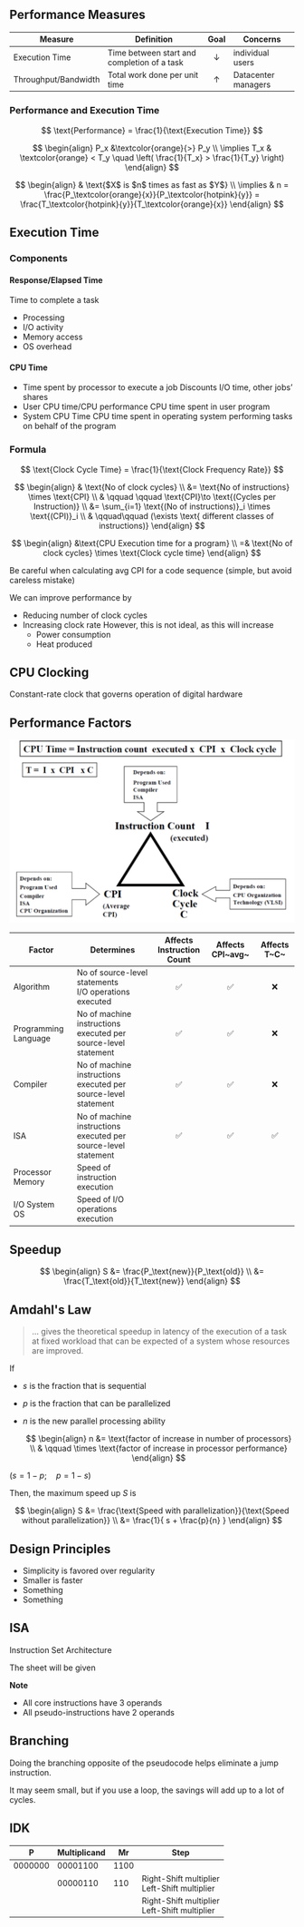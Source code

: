 ## Performance Measures

| Measure              | Definition                                  |     Goal     | Concerns            |
| -------------------- | ------------------------------------------- | :----------: | ------------------- |
| Execution Time       | Time between start and completion of a task | $\downarrow$ | individual users    |
| Throughput/Bandwidth | Total work done per unit time               |  $\uparrow$  | Datacenter managers |

### Performance and Execution Time

$$
\text{Performance} = \frac{1}{\text{Execution Time}}
$$

$$
\begin{align}
P_x &\textcolor{orange}{>} P_y \\
\implies T_x & \textcolor{orange} < T_y \quad \left( \frac{1}{T_x} > \frac{1}{T_y} \right)
\end{align}
$$

$$
\begin{align}
& \text{$X$ is $n$ times as fast as $Y$} \\
\implies & n 
= \frac{P_\textcolor{orange}{x}}{P_\textcolor{hotpink}{y}}
= \frac{T_\textcolor{hotpink}{y}}{T_\textcolor{orange}{x}}
\end{align}
$$

## Execution Time

### Components

#### Response/Elapsed Time

Time to complete a task

- Processing
- I/O activity
- Memory access
- OS overhead

#### CPU Time

- Time spent by processor to execute a job
  Discounts I/O time, other jobs’ shares
- User CPU time/CPU performance
  CPU time spent in user program
- System CPU Time
  CPU time spent in operating system performing tasks on behalf of the program

### Formula

$$
\text{Clock Cycle Time} = \frac{1}{\text{Clock Frequency Rate}}
$$

$$
\begin{align}
& \text{No of clock cycles} \\
&= \text{No of instructions} \times \text{CPI} \\
& \qquad \qquad \text{CPI}\to \text{(Cycles per Instruction)} \\
&= \sum_{i=1} \text{(No of instructions)}_i \times \text{(CPI)}_i \\
& \qquad\qquad (\exists \text{ different classes of instructions)}
\end{align}
$$

$$
\begin{align}
&\text{CPU Execution time for a program} \\
=& \text{No of clock cycles} \times \text{Clock cycle time}
\end{align}
$$

Be careful when calculating avg CPI for a code sequence (simple, but avoid careless mistake)

We can improve performance by

- Reducing number of clock cycles
- Increasing clock rate
  However, this is not ideal, as this will increase
    - Power consumption
    - Heat produced

## CPU Clocking

Constant-rate clock that governs operation of digital hardware

## Performance Factors

![image-20221106185825302](assets/image-20221106185825302.png)

| Factor                | Determines                                                   | Affects<br />Instruction Count | Affects CPI~avg~ | Affects T~C~ |
| --------------------- | ------------------------------------------------------------ | :----------------------------: | :--------------: | :----------: |
| Algorithm             | No of source-level statements<br />I/O operations executed   |               ✅                |        ✅         |      ❌       |
| Programming Language  | No of machine instructions executed per source-level statement |               ✅                |        ✅         |      ❌       |
| Compiler              | No of machine instructions executed per source-level statement |               ✅                |        ✅         |      ❌       |
| ISA                   | No of machine instructions executed per source-level statement |               ✅                |        ✅         |      ✅       |
| Processor<br />Memory | Speed of instruction execution                               |                                |                  |              |
| I/O System<br />OS    | Speed of I/O operations execution                            |                                |                  |              |

## Speedup

$$
\begin{align}
S
&= \frac{P_\text{new}}{P_\text{old}} \\
&= \frac{T_\text{old}}{T_\text{new}}
\end{align}
$$

## Amdahl's Law

> … gives the theoretical speedup in latency of the execution of a task at fixed workload that can be expected of a system whose resources are improved.

If

- $s$ is the fraction that is sequential
- $p$ is the fraction that can be parallelized
- $n$ is the new parallel processing ability
  
   $$
  \begin{align}
  n &= \text{factor of increase in number of processors} \\
  & \qquad \times \text{factor of increase in processor performance}
  \end{align}
   $$
  
$(s = 1-p; \quad p = 1-s)$

Then, the maximum speed up $S$ is

$$
\begin{align}
S &= 
\frac{\text{Speed with parallelization}}{\text{Speed without parallelization}} \\
&= \frac{1}{
s + \frac{p}{n}
}
\end{align}
$$

## Design Principles

- Simplicity is favored over regularity
- Smaller is faster
- Something
- Something

## ISA

Instruction Set Architecture

The sheet will be given

**Note**

- All core instructions have 3 operands
- All pseudo-instructions have 2 operands

## Branching

Doing the branching opposite of the pseudocode helps eliminate a jump instruction.

It may seem small, but if you use a loop, the savings will add up to a lot of cycles.

## IDK

| P       | Multiplicand | Mr   | Step                                              |
| ------- | ------------ | ---- | ------------------------------------------------- |
| 0000000 | 00001100     | 1100 |                                                   |
|         | 00000110     | 110  | Right-Shift multiplier<br />Left-Shift multiplier |
|         |              |      | Right-Shift multiplier<br />Left-Shift multiplier |
